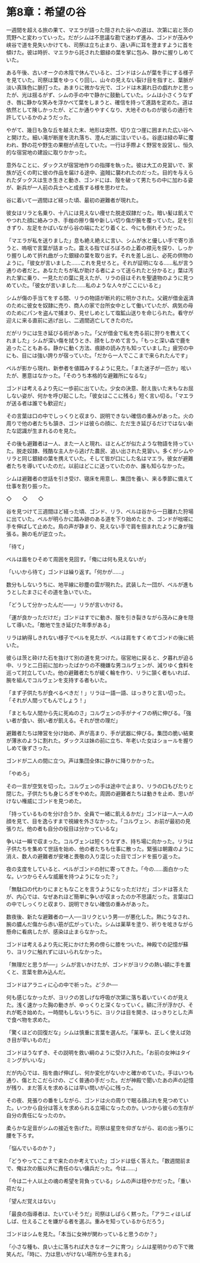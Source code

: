 # 第8章：希望の谷

一週間を超える旅の果て、マエラが語った隠された谷への道は、次第に岩と茨の荒野へと変わっていった。だがシムは不思議な勘で迷わず進み、ゴンドが茂みや峡谷で道を見失いかけても、司祭は立ち止まり、遠い声に耳を澄ますように首を傾けた。彼は時折、マエラから託された銀緑の葉を掌に包み、静かに握りしめていた。

ある午後、古いオークの木陰で休んでいると、ゴンドはシムが葉を手にする様子を見ていた。司祭は葉をゆっくり回し、山々の見えない裂け目を指すと、葉脈が淡い真珠色に脈打った。あまりに微かな光で、ゴンドは木漏れ日の戯れかと思ったが、光は揺るがず、シムの手の中で静かに鼓動していた。シムは小さくうなずき、唇に静かな笑みを浮かべて葉をしまうと、確信を持って進路を定めた。道は依然として険しかったが、どこか通りやすくなり、大地そのものが彼らの通行を許しているかのようだった。

やがて、幾日も急な丘を越えた末、地形は突然、切り立つ崖に囲まれた広い谷へと開けた。細い滝が断崖を流れ落ち、澄んだ湖に注いでいる。谷底は緑の草に覆われ、野の花や野生の果樹が点在していた。一行は手際よく野営を設営し、恒久的な宿営地の建設に取りかかった。

意外なことに、ダックスが宿営地作りの指揮を執った。彼は大工の見習いで、家族が近くの町に彼の作品を届ける途中、盗賊に襲われたのだった。目的を与えられたダックスは生き生きと動き、ゴンドには、殻を破って男たちの中に加わる姿が、新兵が一人前の兵士へと成長する様を思わせた。

谷に着いて一週間ほど経った頃、最初の避難者が現れた。

彼女はリラと名乗り、十八には見えない痩せた脱走奴隷だった。暗い髪は飢えでやつれた顔に絡みつき、手枷の擦り傷や新しい切り傷が腕を覆っていた。足を引きずり、左足をかばいながら谷の端にたどり着くと、今にも倒れそうだった。

「マエラが私を送りました」息も絶え絶えに言い、シムが水と優しい手で寄り添うと、嗚咽で言葉が詰まった。震える指でぼろぼろの上着の襟元を探り、しっかり握りしめて折れ曲がった銀緑の葉を取り出す。それを差し出し、必死の供物のように。「彼女が言いました……これを見せろと。それが証明になる……私が言う通りの者だと。あなたたちが私が助ける者によって送られたと分かると」葉は汚れた掌に乗り、一見ただの葉に見えたが、リラの目はそれを聖遺物のように見つめていた。「彼女が言いました……私のような人々がここにいると」

シムが傷の手当てをする間、リラの物語が断片的に明かされた。父親が借金返済のために彼女を奴隷に売り、商人の家で台所女中として働いていたが、病気の母のためにパンを盗んで捕まり、見せしめとして塩鉱山送りを命じられた。看守が迎えに来る直前に逃げ出し、二週間逃亡してきたのだ。

だがリラには生き延びる術があった。「父が借金で私を売る前に狩りを教えてくれました」シムが深い傷を拭うとき、顔をしかめて言う。「もっと深い森で鹿を追ったこともある。静かに動く方法、痕跡の読み方も知っていました」疲労の中にも、目には強い誇りが宿っていた。「だから一人でここまで来られたんです」

ペルが影から現れ、新参者を値踏みするように見た。「また迷子が一匹か」呟いたが、悪意はなかった。「そのうち本格的な避難所になるな」

ゴンドは考えるより先に一歩前に出ていた。少女の決意、耐え抜いた末もなお屈しない姿が、何かを呼び起こした。「彼女はここに残る」短く言い切る。「マエラが送る者は誰でも歓迎だ」

その言葉は口の中でしっくりと収まり、説明できない確信の重みがあった。火の周りで他の者たちも頷き、ゴンドは彼らの顔に、ただ生き延びるだけではない新たな認識が生まれるのを見た。

その後も避難者は一人、また一人と現れ、ほとんどが似たような物語を持っていた。脱走奴隷、残酷な主人から逃げた農民、追い出された見習い。多くがシムやリラと同じ銀緑の葉を携えていた。そして皆が口にした名はマエラ。彼女が避難者たちを導いていたのだ。以前はどこに送っていたのか、誰も知らなかった。

シムは避難者の世話を引き受け、寝床を用意し、集団を養い、来る季節に備えて仕事を割り振った。

◇　　◇　　◇

谷を見つけて三週間ほど経った頃、ゴンド、リラ、ペルは谷から一日離れた狩場に出ていた。ペルが明らかに踏み跡のある道を下り始めたとき、ゴンドが咄嗟に手を伸ばして止めた。鳥の声が静まり、見えない手で肩を掴まれたように身が強張る。腕の毛が逆立った。

「待て」

ペルは眉をひそめて周囲を見回す。「俺には何も見えないが」

「いいから待て」ゴンドは繰り返す。「何かが……」

数分もしないうちに、地平線に砂塵の雲が現れた。武装した一団が、ペルが進もうとしたまさにその道を急いでいた。

「どうして分かったんだ——」リラが言いかける。

「運が良かっただけだ」ゴンドはすでに動き、服を引き裂きながら茂みに身を隠して導いた。「敵地で生き延びた年季がある」

リラは納得しきれない様子でペルを見たが、ペルは肩をすくめてゴンドの後に続いた。

彼らは茨と砕けた石を抜けて別の道を見つけた。宿営地に戻ると、夕暮れが迫る中、リラと二日前に加わったばかりの不機嫌な男コルヴェンが、減りゆく食料を巡って対立していた。他の避難者たちが緩く輪を作り、リラに頷く者もいれば、腕を組んでコルヴェンを支持する者もいた。

「まず子供たちが食べるべきだ！」リラは一語一語、はっきりと言い切った。「それが人間ってもんでしょう！」

「まともな人間から先に死ぬのさ」コルヴェンの手がナイフの柄に伸びる。「強い者が食い、弱い者が飢える。それが世の理だ」

避難者たちは陣営を分け始め、声が高まり、手が武器に伸びる。集団の脆い結束が薄氷のように割れた。ダックスは妹の前に立ち、年老いた女はショールを握りしめて後ずさった。

ゴンドが二人の間に立つ。声は集団全体に静かに降りかかった。

「やめろ」

その一言が空気を切った。コルヴェンの手は途中で止まり、リラの口もぴたりと閉じた。子供たちも身じろぎをやめた。周囲の避難者たちは動きを止め、思いがけない権威にゴンドを見つめた。

「持っているものを分け合うか、全員で一緒に飢えるかだ」ゴンドは一人一人の顔を見て、目を逸らすまで視線を外さなかった。「コルヴェン、お前が最初の見張りだ。他の者も自分の役目は分かっているな」

争いは一瞬で収まった。コルヴェンは短くうなずき、持ち場に向かった。リラは子供たちを集めて世話を始め、他の者たちも仕事に散った。緊張は朝霧のように消え、数人の避難者が安堵と畏敬の入り混じった目でゴンドを振り返った。

夜の支度をしていると、ペルがゴンドの肘に寄ってきた。「今の……面白かったな。いつからそんな威厳を持つようになった？」

「無駄口の代わりにまともなことを言うようになっただけだ」ゴンドは答えたが、内心では、なぜあれほど簡単に争いが収まったのか不思議だった。言葉は口の中でしっくりと収まり、説明できない確信の重みがあった。

数夜後、新たな避難者の一人──ヨリクという男──が悪化した。熱にうなされ、腕の膿んだ傷から赤い筋が広がっていた。シムは薬草を塗り、祈りを呟きながら懸命に看病したが、感染は止まらなかった。

ゴンドは考えるより先に死にかけた男の傍らに膝をついた。神殿での記憶が蘇り、ヨリクに触れずにはいられなかった。

「無理だと思うが──」シムが言いかけたが、ゴンドがヨリクの熱い額に手を置くと、言葉を飲み込んだ。

ゴンドはアラニィに心の中で祈った。*どうか──*

何も感じなかったが、ヨリクの苦しげな呼吸が次第に落ち着いていくのが見えた。浅く速かった胸の動きが、ゆっくりと深くなっていく。額に汗が浮かび、それが乾き始めた。一時間もしないうちに、ヨリクは目を開き、はっきりとした声で食べ物を求めた。

「驚くほどの回復だな」シムは慎重に言葉を選んだ。「薬草も、正しく使えば効き目が早いものだ」

ゴンドはうなずき、その説明を救い綱のように受け入れた。「お前の女神はタイミングがいいな」

だが内心では、指を曲げ伸ばし、何か変化がないかと確かめていた。手はいつも通り、傷とたこだらけの、ごく普通の手だった。だが神殿で聞いたあの声の記憶が残り、まだ答えを求めるには早い問いが心に残った。

その夜、見張りの番をしながら、ゴンドは火の周りで眠る顔ぶれを見つめていた。いつから自分は答えを求められる立場になったのか。いつから彼らの生存が自分の責任になったのか。

柔らかな足音がシムの接近を告げた。司祭は星空を仰ぎながら、岩の出っ張りに腰を下ろす。

「悩んでいるのか？」

「どうやってここまで来たのか考えていた」ゴンドは低く答えた。「数週間前まで、俺は次の飯以外に責任のない傭兵だった。今は……」

「今は二十人以上の魂の希望を背負っている」シムの声は穏やかだった。「重い荷だな」

「望んだ覚えはない」

「最良の指導者は、たいていそうだ」司祭はしばらく黙った。「アラニィはしばしば、仕えることを嫌がる者を選ぶ。重みを知っているからだろう」

ゴンドはシムを見た。「本当に女神が関わっていると思うのか？」

「小さな種も、良い土に落ちれば大きなオークに育つ」シムは星明かりの下で微笑んだ。「時に、力は思いがけない場所から生まれる」
